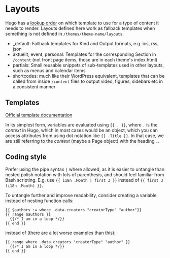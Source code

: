 # Layouts

Hugo has a [lookup order](https://gohugo.io/templates/lookup-order/) on which template to use for a type of content
it needs to render. Layouts defined here work as fallback templates when something is not defined in 
`/themes/theme-name/layouts`.

* _default: Fallback templates for Kind and Output formats, e.g. ics, rss, json 
* aktuellt, event, personal: Templates for the corresponding Section in `/content`
  (not front page items, those are in each theme's index.html)
* partials: Small reusable snippets of sub-templates used in other layouts, such as menus and calendar items
* shortcodes: much like their WordPress equivalent, templates that can be called from inside
  `/content` files to output video, figures, sidebars etc in a consistent manner

## Templates

[Official template documentation](https://pkg.go.dev/html/template)

In its simplest form, variables are evaluated using `{{ . }}`, where `.` is the *context* in Hugo, which in most
cases would be an object, which you can access attributes from using dot notation like `{{ .Title }}`. In that case,
we are still referring to the *context* (maybe a Page object) with the heading `.`.

## Coding style

Prefer using the pipe syntax `|` where allowed, as it is easier to untangle than nested polish notation with lots of
parenthesis, and should feel familiar from Bash scripting. 
E.g. use `{{ i18n .Month | first 3 }}` instead of `{{ first 3 (i18n .Month) }}`.

To untangle further and improve readability, consider creating a variable instead of nesting function calls:

```
{{ $authors := where .data.creators "creatorType" "author"}}
{{ range $authors }}
  {{/* I am in a loop */}}
{{ end }}
```

instead of (there are a lot worse examples than this):

```
{{ range where .data.creators "creatorType" "author" }}
  {{/* I am in a loop */}}
{{ end }}
```
